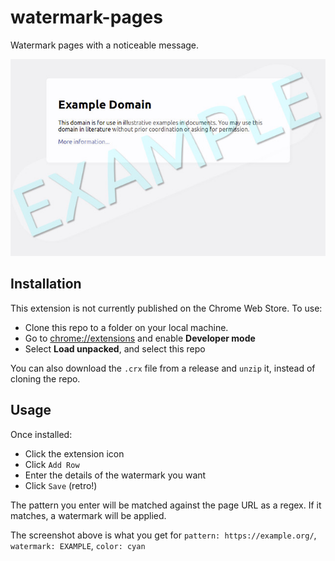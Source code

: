 # watermark-pages

Watermark pages with a noticeable message.

![Example Watermark](examples/example-watermark.jpg)

## Installation

This extension is not currently published on the Chrome Web Store. To use:

- Clone this repo to a folder on your local machine.
- Go to [chrome://extensions](chrome://extensions) and enable **Developer mode**
- Select **Load unpacked**, and select this repo

You can also download the `.crx` file from a release and `unzip` it, instead of cloning the repo.

## Usage

Once installed:

- Click the extension icon
- Click `Add Row`
- Enter the details of the watermark you want
- Click `Save` (retro!)

The pattern you enter will be matched against the page URL as a regex. If it matches, a watermark will be applied.

The screenshot above is what you get for `pattern: https://example.org/`, `watermark: EXAMPLE`, `color: cyan`
